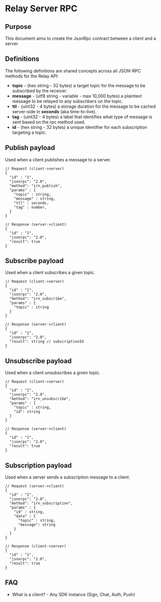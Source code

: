# Relay Server RPC

## Purpose

This document aims to create the JsonRpc contract between a client and a server.

## Definitions

The following definitions are shared concepts across all JSON-RPC methods for the Relay API:

- **topic** - (hex string - 32 bytes) a target topic for the message to be subscribed by the receiver.
- **message** - (utf8 string - variable - max 10,000 bytes) a plaintext message to be relayed to any subscribers on the topic.
- **ttl** - (uint32 - 4 bytes) a storage duration for the message to be cached server-side in **seconds** (aka time-to-live).
- **tag** - (uint32 - 4 bytes) a label that identifies what type of message is sent based on the rpc method used.
- **id** - (hex string - 32 bytes) a unique identifier for each subscription targeting a topic.

## Publish payload

Used when a client publishes a message to a server.

```jsonc
// Request (client->server)
{
  "id" : "1",
  "jsonrpc": "2.0",
  "method": "irn_publish",
  "params" : {
    "topic" : string,
    "message" : string,
    "ttl" : seconds,
    "tag" : number,
  }
}

// Response (server->client)
{
  "id" : "1",
  "jsonrpc": "2.0",
  "result": true
}
```

## Subscribe payload

Used when a client subscribes a given topic.

```jsonc
// Request (client->server)
{
  "id" : "1",
  "jsonrpc": "2.0",
  "method": "irn_subscribe",
  "params" : {
    "topic" : string
  }
}

// Response (server->client)
{
  "id" : "1",
  "jsonrpc": "2.0",
  "result": string // subscriptionId
}
```

## Unsubscribe payload

Used when a client unsubscribes a given topic.

```jsonc
// Request (client->server)
{
  "id" : "1",
  "jsonrpc": "2.0",
  "method": "irn_unsubscribe",
  "params" : {
    "topic" : string,
    "id": string
  }
}

// Response (server->client)
{
  "id" : "1",
  "jsonrpc": "2.0",
  "result": true
}
```

## Subscription payload

Used when a server sends a subscription message to a client.

```jsonc
// Request (server->client)
{
  "id" : "1",
  "jsonrpc": "2.0",
  "method": "irn_subscription",
  "params" : {
    "id" : string,
    "data" : {
      "topic" : string,
      "message": string
    }
  }
}

// Response (client->server)
{
  "id" : "1",
  "jsonrpc": "2.0",
  "result": true
}
```

## FAQ

- What is a client? - Any SDK instance (Sign, Chat, Auth, Push)
